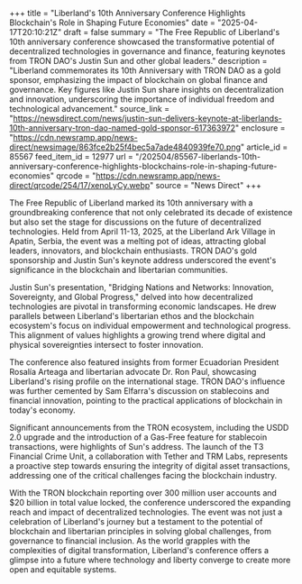 +++
title = "Liberland's 10th Anniversary Conference Highlights Blockchain's Role in Shaping Future Economies"
date = "2025-04-17T20:10:21Z"
draft = false
summary = "The Free Republic of Liberland's 10th anniversary conference showcased the transformative potential of decentralized technologies in governance and finance, featuring keynotes from TRON DAO's Justin Sun and other global leaders."
description = "Liberland commemorates its 10th Anniversary with TRON DAO as a gold sponsor, emphasizing the impact of blockchain on global finance and governance. Key figures like Justin Sun share insights on decentralization and innovation, underscoring the importance of individual freedom and technological advancement."
source_link = "https://newsdirect.com/news/justin-sun-delivers-keynote-at-liberlands-10th-anniversary-tron-dao-named-gold-sponsor-617363972"
enclosure = "https://cdn.newsramp.app/news-direct/newsimage/863fce2b25f4bec5a7ade4840939fe70.png"
article_id = 85567
feed_item_id = 12977
url = "/202504/85567-liberlands-10th-anniversary-conference-highlights-blockchains-role-in-shaping-future-economies"
qrcode = "https://cdn.newsramp.app/news-direct/qrcode/254/17/xenoLyCy.webp"
source = "News Direct"
+++

<p>The Free Republic of Liberland marked its 10th anniversary with a groundbreaking conference that not only celebrated its decade of existence but also set the stage for discussions on the future of decentralized technologies. Held from April 11-13, 2025, at the Liberland Ark Village in Apatin, Serbia, the event was a melting pot of ideas, attracting global leaders, innovators, and blockchain enthusiasts. TRON DAO's gold sponsorship and Justin Sun's keynote address underscored the event's significance in the blockchain and libertarian communities.</p><p>Justin Sun's presentation, "Bridging Nations and Networks: Innovation, Sovereignty, and Global Progress," delved into how decentralized technologies are pivotal in transforming economic landscapes. He drew parallels between Liberland's libertarian ethos and the blockchain ecosystem's focus on individual empowerment and technological progress. This alignment of values highlights a growing trend where digital and physical sovereignties intersect to foster innovation.</p><p>The conference also featured insights from former Ecuadorian President Rosalía Arteaga and libertarian advocate Dr. Ron Paul, showcasing Liberland's rising profile on the international stage. TRON DAO's influence was further cemented by Sam Elfarra's discussion on stablecoins and financial innovation, pointing to the practical applications of blockchain in today's economy.</p><p>Significant announcements from the TRON ecosystem, including the USDD 2.0 upgrade and the introduction of a Gas-Free feature for stablecoin transactions, were highlights of Sun's address. The launch of the T3 Financial Crime Unit, a collaboration with Tether and TRM Labs, represents a proactive step towards ensuring the integrity of digital asset transactions, addressing one of the critical challenges facing the blockchain industry.</p><p>With the TRON blockchain reporting over 300 million user accounts and $20 billion in total value locked, the conference underscored the expanding reach and impact of decentralized technologies. The event was not just a celebration of Liberland's journey but a testament to the potential of blockchain and libertarian principles in solving global challenges, from governance to financial inclusion. As the world grapples with the complexities of digital transformation, Liberland's conference offers a glimpse into a future where technology and liberty converge to create more open and equitable systems.</p>